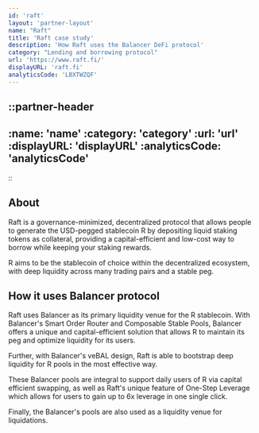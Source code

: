 ```yaml
---
id: 'raft'
layout: 'partner-layout'
name: "Raft"
title: 'Raft case study'
description: 'How Raft uses the Balancer DeFi protocol'
category: "Lending and borrowing protocol"
url: 'https://www.raft.fi/'
displayURL: 'raft.fi'
analyticsCode: 'LBXTWZQF'
---
```


::partner-header
---
:name: 'name'
:category: 'category'
:url: 'url'
:displayURL: 'displayURL'
:analyticsCode: 'analyticsCode'
---
::

## About

Raft is a governance-minimized, decentralized protocol that allows people to generate the USD-pegged stablecoin R by depositing liquid staking tokens as collateral, providing a capital-efficient and low-cost way to borrow while keeping your staking rewards. 

R aims to be the stablecoin of choice within the decentralized ecosystem, with deep liquidity across many trading pairs and a stable peg.

## How it uses Balancer protocol


Raft uses Balancer as its primary liquidity venue for the R stablecoin. With Balancer's Smart Order Router and Composable Stable Pools, Balancer offers a unique and capital-efficient solution that allows R to maintain its peg and optimize liquidity for its users.

Further, with Balancer's veBAL design, Raft is able to bootstrap deep liquidity for R pools in the most effective way.

These Balancer pools are integral to support daily users of R via capital efficient swapping, as well as Raft's unique feature of One-Step Leverage which allows for users to gain up to 6x leverage in one single click.

Finally, the Balancer's pools are also used as a liquidity venue for liquidations.
